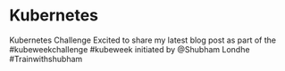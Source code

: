 # Kubernetes
Kubernetes Challenge
Excited to share my latest blog post as part of the #kubeweekchallenge #kubeweek initiated by @Shubham Londhe #Trainwithshubham


